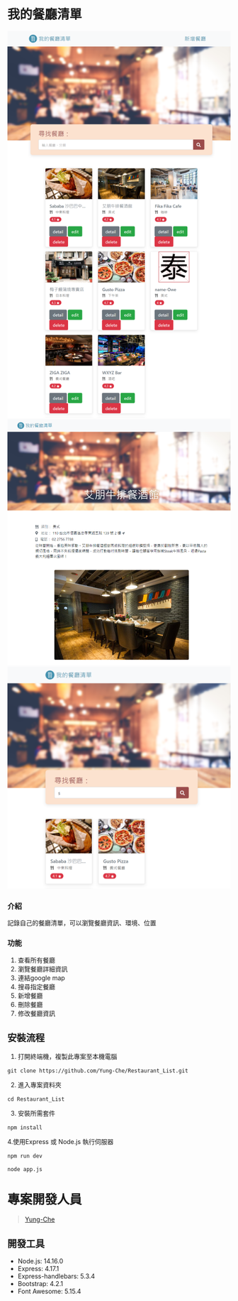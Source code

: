 # 我的餐廳清單
![image](https://github.com/Yung-Che/Restaurant_List/blob/main/public/image/show.png)
![image](https://github.com/Yung-Che/Restaurant_List/blob/main/public/image/info.png)
![image](https://github.com/Yung-Che/Restaurant_List/blob/main/public/image/search.png)

### 介紹
記錄自己的餐廳清單，可以瀏覽餐廳資訊、環境、位置

### 功能
1. 查看所有餐廳
2. 瀏覽餐廳詳細資訊
3. 連結google map 
4. 搜尋指定餐廳
5. 新增餐廳
6. 刪除餐廳
7. 修改餐廳資訊

## 安裝流程

1. 打開終端機，複製此專案至本機電腦
```
git clone https://github.com/Yung-Che/Restaurant_List.git
```
2. 進入專案資料夾
```
cd Restaurant_List
```
3. 安裝所需套件
```
npm install
```
4.使用Express 或 Node.js 執行伺服器
```
npm run dev
```

```
node app.js
```
# 專案開發人員
>[Yung-Che](https://github.com/Yung-Che)

## 開發工具
- Node.js: 14.16.0
- Express: 4.17.1
- Express-handlebars: 5.3.4
- Bootstrap: 4.2.1
- Font Awesome: 5.15.4


